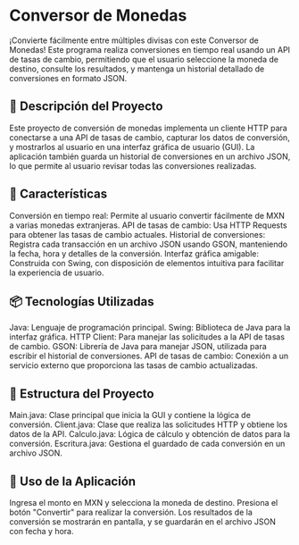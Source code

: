 <h1>Conversor de Monedas</h1>
¡Convierte fácilmente entre múltiples divisas con este Conversor de Monedas! Este programa realiza conversiones en tiempo real usando un API de tasas de cambio, permitiendo que el usuario seleccione la moneda de destino, consulte los resultados, y mantenga un historial detallado de conversiones en formato JSON.

<h2>📝 Descripción del Proyecto</h2>
Este proyecto de conversión de monedas implementa un cliente HTTP para conectarse a una API de tasas de cambio, capturar los datos de conversión, y mostrarlos al usuario en una interfaz gráfica de usuario (GUI). La aplicación también guarda un historial de conversiones en un archivo JSON, lo que permite al usuario revisar todas las conversiones realizadas.

<h2>🚀 Características</h2>
Conversión en tiempo real: Permite al usuario convertir fácilmente de MXN a varias monedas extranjeras.
API de tasas de cambio: Usa HTTP Requests para obtener las tasas de cambio actuales.
Historial de conversiones: Registra cada transacción en un archivo JSON usando GSON, manteniendo la fecha, hora y detalles de la conversión.
Interfaz gráfica amigable: Construida con Swing, con disposición de elementos intuitiva para facilitar la experiencia de usuario.

<h2>📦 Tecnologías Utilizadas</h2>
Java: Lenguaje de programación principal.
Swing: Biblioteca de Java para la interfaz gráfica.
HTTP Client: Para manejar las solicitudes a la API de tasas de cambio.
GSON: Librería de Java para manejar JSON, utilizada para escribir el historial de conversiones.
API de tasas de cambio: Conexión a un servicio externo que proporciona las tasas de cambio actualizadas.

<h2>📂 Estructura del Proyecto</h2>
Main.java: Clase principal que inicia la GUI y contiene la lógica de conversión.
Client.java: Clase que realiza las solicitudes HTTP y obtiene los datos de la API.
Calculo.java: Lógica de cálculo y obtención de datos para la conversión.
Escritura.java: Gestiona el guardado de cada conversión en un archivo JSON.

<h2>🎉 Uso de la Aplicación</h2>
Ingresa el monto en MXN y selecciona la moneda de destino.
Presiona el botón "Convertir" para realizar la conversión.
Los resultados de la conversión se mostrarán en pantalla, y se guardarán en el archivo JSON con fecha y hora.
